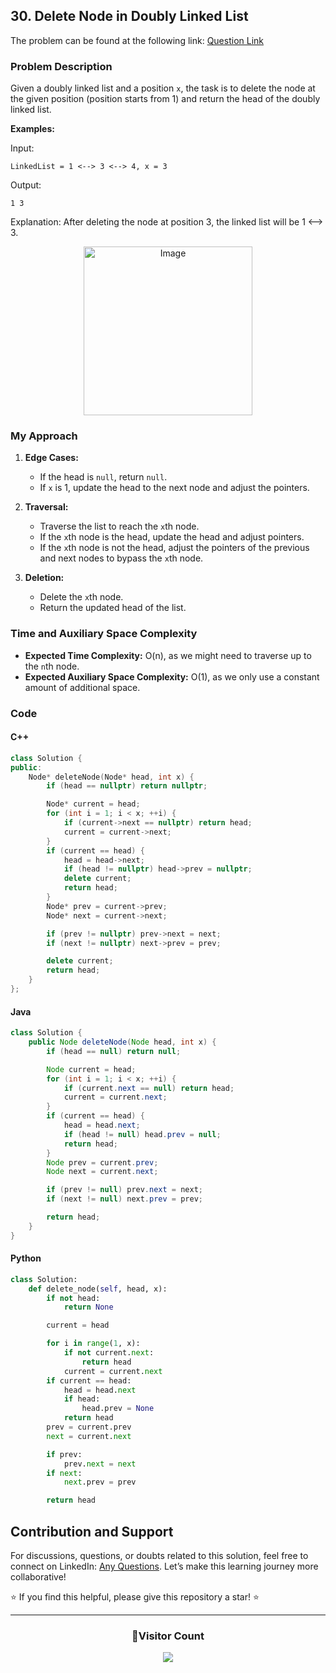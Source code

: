## 30. Delete Node in Doubly Linked List

The problem can be found at the following link: [Question Link](https://www.geeksforgeeks.org/problems/delete-node-in-doubly-linked-list/1)

### Problem Description

Given a doubly linked list and a position `x`, the task is to delete the node at the given position (position starts from 1) and return the head of the doubly linked list.

**Examples:**

Input:

```
LinkedList = 1 <--> 3 <--> 4, x = 3
```

Output:

```
1 3
```

Explanation:
After deleting the node at position 3, the linked list will be 1 <--> 3.

<p align="center">
  <img src="https://github.com/Hunterdii/GeeksforGeeks-POTD/assets/124852522/e52372d0-d5e5-428b-b953-7894ece5ac9a" alt="Image" width="270" />
</p>

### My Approach

1. **Edge Cases:**

   - If the head is `null`, return `null`.
   - If `x` is 1, update the head to the next node and adjust the pointers.

2. **Traversal:**

   - Traverse the list to reach the `x`th node.
   - If the `x`th node is the head, update the head and adjust pointers.
   - If the `x`th node is not the head, adjust the pointers of the previous and next nodes to bypass the `x`th node.

3. **Deletion:**
   - Delete the `x`th node.
   - Return the updated head of the list.

### Time and Auxiliary Space Complexity

- **Expected Time Complexity:** O(n), as we might need to traverse up to the `n`th node.
- **Expected Auxiliary Space Complexity:** O(1), as we only use a constant amount of additional space.

### Code

#### C++

```cpp
class Solution {
public:
    Node* deleteNode(Node* head, int x) {
        if (head == nullptr) return nullptr;

        Node* current = head;
        for (int i = 1; i < x; ++i) {
            if (current->next == nullptr) return head;
            current = current->next;
        }
        if (current == head) {
            head = head->next;
            if (head != nullptr) head->prev = nullptr;
            delete current;
            return head;
        }
        Node* prev = current->prev;
        Node* next = current->next;

        if (prev != nullptr) prev->next = next;
        if (next != nullptr) next->prev = prev;

        delete current;
        return head;
    }
};
```

#### Java

```java
class Solution {
    public Node deleteNode(Node head, int x) {
        if (head == null) return null;

        Node current = head;
        for (int i = 1; i < x; ++i) {
            if (current.next == null) return head;
            current = current.next;
        }
        if (current == head) {
            head = head.next;
            if (head != null) head.prev = null;
            return head;
        }
        Node prev = current.prev;
        Node next = current.next;

        if (prev != null) prev.next = next;
        if (next != null) next.prev = prev;

        return head;
    }
}
```

#### Python

```python
class Solution:
    def delete_node(self, head, x):
        if not head:
            return None

        current = head

        for i in range(1, x):
            if not current.next:
                return head
            current = current.next
        if current == head:
            head = head.next
            if head:
                head.prev = None
            return head
        prev = current.prev
        next = current.next

        if prev:
            prev.next = next
        if next:
            next.prev = prev

        return head
```

## Contribution and Support

For discussions, questions, or doubts related to this solution, feel free to connect on LinkedIn: [Any Questions](https://www.linkedin.com/in/patel-hetkumar-sandipbhai-8b110525a/). Let’s make this learning journey more collaborative!

⭐ If you find this helpful, please give this repository a star! ⭐

---

<div align="center">
  <h3><b>📍Visitor Count</b></h3>
</div>

<p align="center">
  <img src="https://visitor-badge.laobi.icu/badge?page_id=Hunterdii.GeeksforGeeks-POTD" />
</p>
